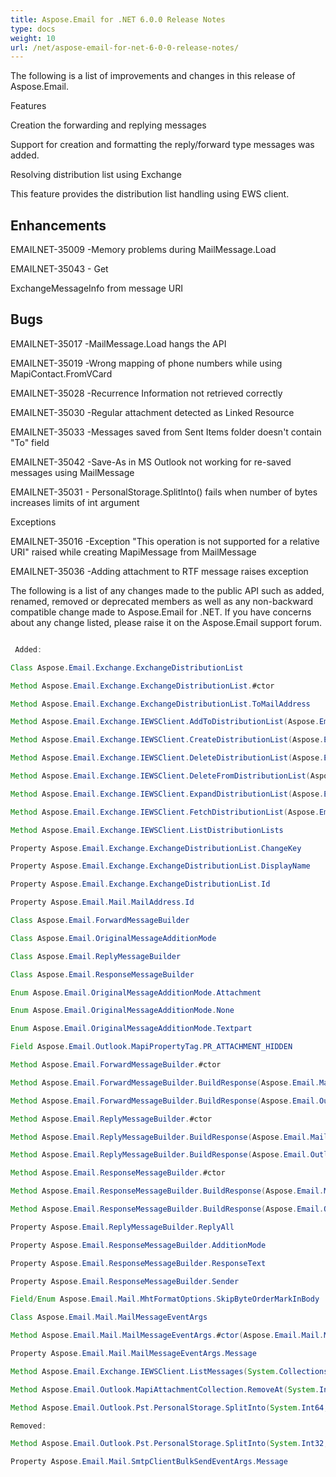 ```yaml
---
title: Aspose.Email for .NET 6.0.0 Release Notes
type: docs
weight: 10
url: /net/aspose-email-for-net-6-0-0-release-notes/
---
```


The following is a list of improvements and changes in this release of Aspose.Email.

Features

Creation the forwarding and replying messages

Support for creation and formatting the reply/forward type messages was added.

Resolving distribution list using Exchange

This feature provides the distribution list handling using EWS client.

## **Enhancements**
EMAILNET-35009 -Memory problems during MailMessage.Load

EMAILNET-35043 - Get

ExchangeMessageInfo from message URI
## **Bugs**
EMAILNET-35017 -MailMessage.Load hangs the API

EMAILNET-35019 -Wrong mapping of phone numbers while using MapiContact.FromVCard

EMAILNET-35028 -Recurrence Information not retrieved correctly

EMAILNET-35030 -Regular attachment detected as Linked Resource

EMAILNET-35033 -Messages saved from Sent Items folder doesn't contain "To" field

EMAILNET-35042 -Save-As in MS Outlook not working for re-saved messages using MailMessage

EMAILNET-35031 - PersonalStorage.SplitInto() fails when number of bytes increases limits of int argument

Exceptions

EMAILNET-35016 -Exception "This operation is not supported for a relative URI" raised while creating MapiMessage from MailMessage

EMAILNET-35036 -Adding attachment to RTF message raises exception

The following is a list of any changes made to the public API such as added, renamed, removed or deprecated members as well as any non-backward compatible change made to Aspose.Email for .NET. If you have concerns about any change listed, please raise it on the Aspose.Email support forum.

``` java

 Added:

Class Aspose.Email.Exchange.ExchangeDistributionList

Method Aspose.Email.Exchange.ExchangeDistributionList.#ctor

Method Aspose.Email.Exchange.ExchangeDistributionList.ToMailAddress

Method Aspose.Email.Exchange.IEWSClient.AddToDistributionList(Aspose.Email.Exchange.ExchangeDistributionList,Aspose.Email.Mail.MailAddressCollection)

Method Aspose.Email.Exchange.IEWSClient.CreateDistributionList(Aspose.Email.Exchange.ExchangeDistributionList,Aspose.Email.Mail.MailAddressCollection)

Method Aspose.Email.Exchange.IEWSClient.DeleteDistributionList(Aspose.Email.Exchange.ExchangeDistributionList,System.Boolean)

Method Aspose.Email.Exchange.IEWSClient.DeleteFromDistributionList(Aspose.Email.Exchange.ExchangeDistributionList,Aspose.Email.Mail.MailAddressCollection)

Method Aspose.Email.Exchange.IEWSClient.ExpandDistributionList(Aspose.Email.Mail.MailAddress)

Method Aspose.Email.Exchange.IEWSClient.FetchDistributionList(Aspose.Email.Exchange.ExchangeDistributionList)

Method Aspose.Email.Exchange.IEWSClient.ListDistributionLists

Property Aspose.Email.Exchange.ExchangeDistributionList.ChangeKey

Property Aspose.Email.Exchange.ExchangeDistributionList.DisplayName

Property Aspose.Email.Exchange.ExchangeDistributionList.Id

Property Aspose.Email.Mail.MailAddress.Id

Class Aspose.Email.ForwardMessageBuilder

Class Aspose.Email.OriginalMessageAdditionMode

Class Aspose.Email.ReplyMessageBuilder

Class Aspose.Email.ResponseMessageBuilder

Enum Aspose.Email.OriginalMessageAdditionMode.Attachment

Enum Aspose.Email.OriginalMessageAdditionMode.None

Enum Aspose.Email.OriginalMessageAdditionMode.Textpart

Field Aspose.Email.Outlook.MapiPropertyTag.PR_ATTACHMENT_HIDDEN

Method Aspose.Email.ForwardMessageBuilder.#ctor

Method Aspose.Email.ForwardMessageBuilder.BuildResponse(Aspose.Email.Mail.MailMessage)

Method Aspose.Email.ForwardMessageBuilder.BuildResponse(Aspose.Email.Outlook.MapiMessage)

Method Aspose.Email.ReplyMessageBuilder.#ctor

Method Aspose.Email.ReplyMessageBuilder.BuildResponse(Aspose.Email.Mail.MailMessage)

Method Aspose.Email.ReplyMessageBuilder.BuildResponse(Aspose.Email.Outlook.MapiMessage)

Method Aspose.Email.ResponseMessageBuilder.#ctor

Method Aspose.Email.ResponseMessageBuilder.BuildResponse(Aspose.Email.Mail.MailMessage)

Method Aspose.Email.ResponseMessageBuilder.BuildResponse(Aspose.Email.Outlook.MapiMessage)

Property Aspose.Email.ReplyMessageBuilder.ReplyAll

Property Aspose.Email.ResponseMessageBuilder.AdditionMode

Property Aspose.Email.ResponseMessageBuilder.ResponseText

Property Aspose.Email.ResponseMessageBuilder.Sender

Field/Enum Aspose.Email.Mail.MhtFormatOptions.SkipByteOrderMarkInBody

Class Aspose.Email.Mail.MailMessageEventArgs

Method Aspose.Email.Mail.MailMessageEventArgs.#ctor(Aspose.Email.Mail.MailMessage)

Property Aspose.Email.Mail.MailMessageEventArgs.Message

Method Aspose.Email.Exchange.IEWSClient.ListMessages(System.Collections.Generic.IEnumerable<System.String>)

Method Aspose.Email.Outlook.MapiAttachmentCollection.RemoveAt(System.Int32)

Method Aspose.Email.Outlook.Pst.PersonalStorage.SplitInto(System.Int64,System.String)

Removed:

Method Aspose.Email.Outlook.Pst.PersonalStorage.SplitInto(System.Int32,System.String)

Property Aspose.Email.Mail.SmtpClientBulkSendEventArgs.Message

```
